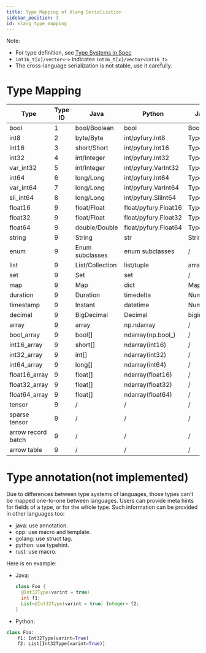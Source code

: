 ```yaml
---
title: Type Mapping of Xlang Serialization
sidebar_position: 3
id: xlang_type_mapping
---
```


Note:

- For type definition, see [Type Systems in Spec](../specification/xlang_serialization_spec.md#type-systems)
- `int16_t[x]/vector<~>` indicates `int16_t[x]/vector<int16_t>`
- The cross-language serialization is not stable, use it carefully.

# Type Mapping

| Type               | Type ID | Java            | Python               | Javascript      | C++                            | Golang           | Rust             |
|--------------------|---------|-----------------|----------------------|-----------------|--------------------------------|------------------|------------------|
| bool               | 1       | bool/Boolean    | bool                 | Boolean         | bool                           | bool             | bool             |
| int8               | 2       | byte/Byte       | int/pyfury.Int8      | Type.int8()     | int8_t                         | int8             | i8               |
| int16              | 3       | short/Short     | int/pyfury.Int16     | Type.int16()    | int16_t                        | int16            | i6               |
| int32              | 4       | int/Integer     | int/pyfury.Int32     | Type.int32()    | int32_t                        | int32            | i32              |
| var_int32          | 5       | int/Integer     | int/pyfury.VarInt32  | Type.varint32() | fury::varint32_t               | fury.varint32    | fury::varint32   |
| int64              | 6       | long/Long       | int/pyfury.Int64     | Type.int64()    | int64_t                        | int64            | i64              |
| var_int64          | 7       | long/Long       | int/pyfury.VarInt64  | Type.varint64() | fury::varint64_t               | fury.varint64    | fury::varint64   |
| sli_int64          | 8       | long/Long       | int/pyfury.SliInt64  | Type.sliint64() | fury::sliint64_t               | fury.sliint64    | fury::sliint64   |
| float16            | 9       | float/Float     | float/pyfury.Float16 | Type.float16()  | fury::float16_t                | fury.float16     | fury::f16        |
| float32            | 9       | float/Float     | float/pyfury.Float32 | Type.float32()  | float                          | float32          | f32              |
| float64            | 9       | double/Double   | float/pyfury.Float64 | Type.float64()  | double                         | float64          | f64              |
| string             | 9       | String          | str                  | String          | string                         | string           | String/str       |
| enum               | 9       | Enum subclasses | enum subclasses      | /               | enum                           | /                | enum             |
| list               | 9       | List/Collection | list/tuple           | array           | vector                         | slice            | Vec              |
| set                | 9       | Set             | set                  | /               | set                            | fury.Set         | Set              |
| map                | 9       | Map             | dict                 | Map             | unordered_map                  | map              | HashMap          |
| duration           | 9       | Duration        | timedelta            | Number          | duration                       | Duration         | Duration         |
| timestamp          | 9       | Instant         | datetime             | Number          | std::chrono::nanoseconds       | Time             | DateTime         |
| decimal            | 9       | BigDecimal      | Decimal              | bigint          | /                              | /                | /                |
| array              | 9       | array           | np.ndarray           | /               | /                              | array/slice      | Vec              |
| bool_array         | 9       | bool[]          | ndarray(np.bool_)    | /               | `bool[x]`                      | `[x]bool/[]~`    | `Vec<bool>`      |
| int16_array        | 9       | short[]         | ndarray(int16)       | /               | `int16_t[x]/vector<~>`         | `[x]int16/[]~`   | `Vec<i16>`       |
| int32_array        | 9       | int[]           | ndarray(int32)       | /               | `int32_t[x]/vector<~>`         | `[x]int32/[]~`   | `Vec<i32>`       |
| int64_array        | 9       | long[]          | ndarray(int64)       | /               | `int64_t[x]/vector<~>`         | `[x]int64/[]~`   | `Vec<i64>`       |
| float16_array      | 9       | float[]         | ndarray(float16)     | /               | `fury::float16_t[x]/vector<~>` | `[x]float16/[]~` | `Vec<fury::f16>` |
| float32_array      | 9       | float[]         | ndarray(float32)     | /               | `float[x]/vector<~>`           | `[x]float32/[]~` | `Vec<f32>`       |
| float64_array      | 9       | float[]         | ndarray(float64)     | /               | `double[x]/vector<~>`          | `[x]float64/[]~` | `Vec<f64>`       |
| tensor             | 9       | /               | /                    | /               | /                              | /                | /                |
| sparse tensor      | 9       | /               | /                    | /               | /                              | /                | /                |
| arrow record batch | 9       | /               | /                    | /               | /                              | /                | /                |
| arrow table        | 9       | /               | /                    | /               | /                              | /                | /                |

# Type annotation(not implemented)

Due to differences between type systems of languages, those types can't be mapped one-to-one between languages. Users
can provide meta hints for fields of a type, or for the whole type. Such information can be provided in other languages
too:

- java: use annotation.
- cpp: use macro and template.
- golang: use struct tag.
- python: use typehint.
- rust: use macro.

Here is en example:

- Java:
    ```java
    class Foo {
      @Int32Type(varint = true)
      int f1;
      List<@Int32Type(varint = true) Integer> f2;
    }
    ```
- Python:

```python
class Foo:
    f1: Int32Type(varint=True)
    f2: List[Int32Type(varint=True)]
```


